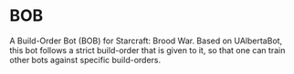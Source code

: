 BOB
===

A Build-Order Bot (BOB) for Starcraft: Brood War. Based on UAlbertaBot, this bot follows a strict build-order that is given to it, so that one can train other bots against specific build-orders.
